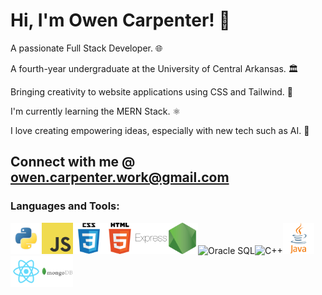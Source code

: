 # Hi, I'm Owen Carpenter! 👋

A passionate Full Stack Developer. 🌐

A fourth-year undergraduate at the University of Central Arkansas. 🏛️

Bringing creativity to website applications using CSS and Tailwind. 🎨

I'm currently learning the MERN Stack. ⚛

I love creating empowering ideas, especially with new tech such as AI. 🤖

## Connect with me @ owen.carpenter.work@gmail.com 

### Languages and Tools: 

<img src="https://raw.githubusercontent.com/github/explore/main/topics/python/python.png" alt="Python" width="50" /><img src="https://raw.githubusercontent.com/github/explore/main/topics/javascript/javascript.png" alt="JavaScript" width="50" /><img src="https://raw.githubusercontent.com/github/explore/main/topics/css/css.png" alt="CSS" width="50" /><img src="https://raw.githubusercontent.com/github/explore/main/topics/html/html.png" alt="HTML" width="50" /><img src="https://raw.githubusercontent.com/github/explore/main/topics/express/express.png" alt="Express.js" width="50" /><img src="https://raw.githubusercontent.com/github/explore/main/topics/nodejs/nodejs.png" alt="Node.js" width="50" /><img src="[https://raw.githubusercontent.com/github/explore/main/topics/oracle/oracle-database.png](https://hydrian.com/wp-content/uploads/2024/04/Oracle-Logo.png)" alt="Oracle SQL" width="50" /><img src="https://raw.githubusercontent.com/github/explore/main/topics/c-plus-plus/c-plus-plus.png" alt="C++" width="50" /><img src="https://raw.githubusercontent.com/github/explore/main/topics/java/java.png" alt="Java" width="50" /><img src="https://raw.githubusercontent.com/github/explore/main/topics/react/react.png" alt="React.js" width="50" /><img src="https://raw.githubusercontent.com/github/explore/main/topics/mongodb/mongodb.png" alt="MongoDB" width="50" />

